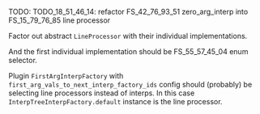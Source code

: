 
TODO: TODO_18_51_46_14: refactor FS_42_76_93_51 zero_arg_interp into FS_15_79_76_85 line processor

Factor out abstract `LineProcessor` with their individual implementations.

And the first individual implementation should be FS_55_57_45_04 enum selector.

Plugin `FirstArgInterpFactory` with `first_arg_vals_to_next_interp_factory_ids` config
should (probably) be selecting line processors instead of interps.
In this case `InterpTreeInterpFactory.default` instance is the line processor.
